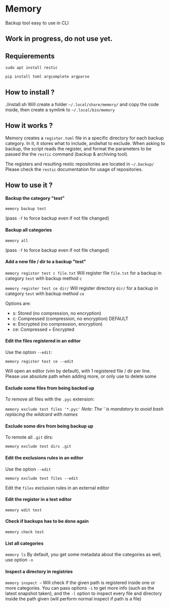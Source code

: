 # Memory
Backup tool easy to use in CLI

## Work in progress, do not use yet.

## Requierements

`sudo apt install restic`

`pip install toml argcomplete argparse`

## How to install ?
./install.sh
Will create a folder `~/.local/share/memory/` and copy the code inside, then create a symlink to `~/.local/bin/memory`

## How it works ?
Memory creates a `register.toml` file in a specific directory for each backup category. In it, it stores what to include, andwhat to exclude.
When asking to backup, the script reads the register, and format the parameters to be passed the the `restic` command (backup & archiving tool).

The registers and resulting restic repositories are located in `~/.backup/`
Please check the `restic` documentation for usage of repositories.

## How to use it ?

#### Backup the category "test"
`memory backup test`

(pass `-f` to force backup even if not file changed)

#### Backup all categories
`memory all`

(pass `-f` to force backup even if not file changed)

#### Add a new file / dir to a backup "test"

`memory register test c file.txt`
Will register file `file.txt` for a backup in category `test` with backup method `c`

`memory register test ce dir/`
Will register directory `dir/` for a backup in category `test` with backup method `ce`

Options are:
- s: Stored (no compression, no encryption)
- c: Compressed (compression, no encryption) DEFAULT
- e: Encrypted (no compression, encryption)
- ce: Compressed + Encrypted

#### Edit the files registered in an editor
Use the option `--edit`:

`memory register test ce --edit`

Will open an editor (vim by default), with 1 registered file / dir per line.
Please use absolute path when adding more, or only use to delete some

#### Exclude some files from being backed up
To remove all files with the `.pyc` extension:

`memory exclude test files '*.pyc'`
*Note: The ' is mandatory to avoid bash replacing the wildcard with names*

#### Exclude some dirs from being backup up
To remote all `.git` dirs:

`memory exclude test dirs .git`

#### Edit the exclusions rules in an editor
Use the option `--edit`

`memory exclude test files --edit`

Edit the `files` exclusion rules in an external editor

#### Edit the register in a text editor
`memory edit test`

#### Check if backups has to be done again
`memory check test`

#### List all categories
`memory ls`
By default, you get some metadata about the categories as well, use option `-n`

#### Inspect a directory in registries
`memory inspect ~`
Will check if the given path is registered inside one or more categories.
You can pass options `-i` to get more info (such as the latest snapshot taken), and the `-l` option
to inspect every file and directory inside the path given (will perform normal inspect if path is a
file)
